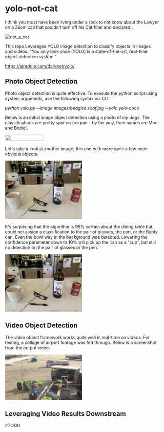 # yolo-not-cat

I think you must have been living under a rock to not know about the Lawyer on a Zoom call that couldn't turn off his Cat filter and declared...

![not_a_cat](https://user-images.githubusercontent.com/20958260/119413718-70a19800-bcab-11eb-983d-5241ff63674a.jpeg)

This repo Leverages YOLO image detection to classify objects in images and videos. "You only look once (YOLO) is a state-of-the-art, real-time object detection system."

https://pjreddie.com/darknet/yolo/

## Photo Object Detection

Photo object detection is quite effective. To execute the python script using system arguments, use the following syntax via CLI:

*python yolo.py --image images/beagles_roof.jpg --yolo yolo-coco*

Below is an initial image object detection using a photo of *my dogs*. The classifications are pretty *spot* on (no pun - by the way, their names are Moe and Bodie).

<img src="https://github.com/datavizhokie/yolo-not-cat/blob/main/beagles_roof_class_result.png" width=50% height=50%>

Let's take a look at another image, this one with more quite a few more obvious objects.

<img src="https://github.com/datavizhokie/yolo-not-cat/blob/main/counter_objects_class_result.png" width=50% height=50%>

It's surprising that the algorithm is 99% certain about the dining table but, could not assign a classification to the pair of glasses, the pen, or the Bubly can. Even the bowl way in the background was detected. Lowering the confidence parameter down to 10% will pick up the can as a "cup", but still no detection on the pair of glasses or the pen.

<img src="https://github.com/datavizhokie/yolo-not-cat/blob/main/counter_objects_class_results_lwr_conf.png" width=50% height=50%>

## Video Object Detection

The video object framework works quite well in real-time on videos. For testing, a collage of airport footage was fed through. Below is a screenshot from the output video.

<img src="https://github.com/datavizhokie/yolo-not-cat/blob/main/airport_video_class_capture.png" width=50% height=50%>

## Leveraging Video Results Downstream

#TODO
